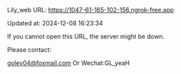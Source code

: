 Lily_web URL: https://1047-61-165-102-156.ngrok-free.app

Updated at: 2024-12-08 16:23:34

If you cannot open this URL, the server might be down.

Please contact: 

goley04@foxmail.com Or Wechat:GL_yeaH